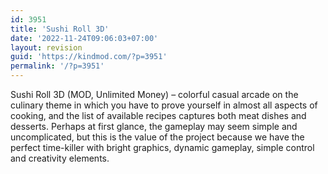 ```yaml
---
id: 3951
title: 'Sushi Roll 3D'
date: '2022-11-24T09:06:03+07:00'
layout: revision
guid: 'https://kindmod.com/?p=3951'
permalink: '/?p=3951'
---
```


Sushi Roll 3D (MOD, Unlimited Money) – colorful casual arcade on the culinary theme in which you have to prove yourself in almost all aspects of cooking, and the list of available recipes captures both meat dishes and desserts. Perhaps at first glance, the gameplay may seem simple and uncomplicated, but this is the value of the project because we have the perfect time-killer with bright graphics, dynamic gameplay, simple control and creativity elements.